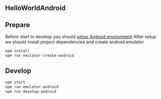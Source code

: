 ## HelloWorldAndroid


## Prepare

Before start to develop you should [setup Android environment](https://facebook.github.io/react-native/docs/android-setup.html)
After setup we should install project dependencies and create android emulator

```sh
npm install
npm run emulator-create-android
```


## Develop

```sh
npm start
npm run emulator-android
npm run develop-android
```
